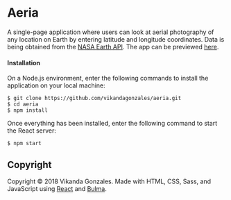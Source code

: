 # Aeria
A single-page application where users can look at aerial photography of any location on Earth by entering latitude and longitude coordinates. Data is being obtained from the [NASA Earth API](https://api.nasa.gov/api.html#earth). The app can be previewed [here](#).

#### Installation

On a Node.js environment, enter the following commands to install the application on your local machine:

```
$ git clone https://github.com/vikandagonzales/aeria.git
$ cd aeria
$ npm install
```

Once everything has been installed, enter the following command to start the React server:

```
$ npm start
```

## Copyright

Copyright &copy; 2018 Vikanda Gonzales. Made with HTML, CSS, Sass, and  JavaScript using [React](https://reactjs.org/) and [Bulma](http://bulma.io).
